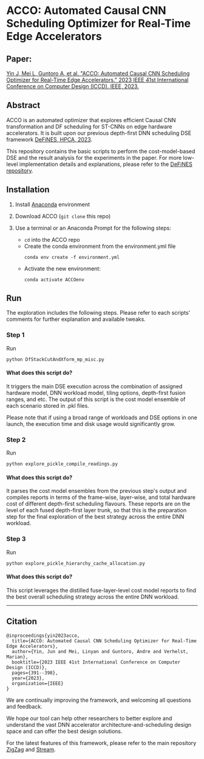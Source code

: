 # ACCO: Automated Causal CNN Scheduling Optimizer for Real-Time Edge Accelerators
## Paper:
[Yin J, Mei L, Guntoro A, et al. "ACCO: Automated Causal CNN Scheduling Optimizer for Real-Time Edge Accelerators." 2023 IEEE 41st International Conference on Computer Design (ICCD). IEEE, 2023.](https://arxiv.org/abs/2406.07161)


## Abstract
ACCO is an automated optimizer that explores efficient Causal CNN transformation and DF scheduling for ST-CNNs on edge hardware accelerators. It is built upon our previous depth-first DNN scheduling DSE framework [DeFiNES, HPCA, 2023](https://arxiv.org/abs/2212.05344). 

This repository contains the basic scripts to perform the cost-model-based DSE and the result analysis for the experiments in the paper. For more low-level implementation details and explanations, please refer to the [DeFiNES repository](https://github.com/KULeuven-MICAS/DeFiNES).

## Installation

1) Install [Anaconda](https://docs.anaconda.com/anaconda/install/index.html) environment

2) Download ACCO (`git clone` this repo)

3) Use a terminal or an Anaconda Prompt for the following steps:
   -  `cd` into the ACCO repo
   -  Create the conda environment from the environment.yml file
       ```
       conda env create -f environment.yml
       ```
   -  Activate the new environment:
       ```
       conda activate ACCOenv
       ```

## Run

The exploration includes the following steps. Please refer to each scripts' comments for further explanation and available tweaks.

### Step 1 
Run
```
python DfStackCutAndXform_mp_misc.py
```

#### What does this script do?
It triggers the main DSE execution across the combination of assigned hardware model, DNN workload model, tiling options, depth-first fusion ranges, and etc. The output of this script is the cost model ensemble of each scenario stored in .pkl files.

Please note that if using a broad range of workloads and DSE options in one launch, the execution time and disk usage would significantly grow.

### Step 2
Run
```
python explore_pickle_compile_readings.py
```

#### What does this script do?
It parses the cost model ensembles from the previous step's output and compiles reports in terms of the frame-wise, layer-wise, and total hardware cost of different depth-first scheduling flavours. These reports are on the level of each fused depth-first layer trunk, so that this is the preparation step for the final exploration of the best strategy across the entire DNN workload.

### Step 3
Run
```
python explore_pickle_hierarchy_cache_allocation.py
```

#### What does this script do?
This script leverages the distilled fuse-layer-level cost model reports to find the best overall scheduling strategy across the entire DNN workload.

---

## Citation 

```
@inproceedings{yin2023acco,
  title={ACCO: Automated Causal CNN Scheduling Optimizer for Real-Time Edge Accelerators},
  author={Yin, Jun and Mei, Linyan and Guntoro, Andre and Verhelst, Marian},
  booktitle={2023 IEEE 41st International Conference on Computer Design (ICCD)},
  pages={391--398},
  year={2023},
  organization={IEEE}
}
```

We are continually improving the framework, and welcoming all questions and feedback. 

We hope our tool can help other researchers to better explore and understand the vast DNN accelerator architecture-and-scheduling design space and can offer the best design solutions.

For the latest features of this framework, please refer to the main repository [ZigZag](https://github.com/KULeuven-MICAS/zigzag) and [Stream](https://github.com/KULeuven-MICAS/stream).







